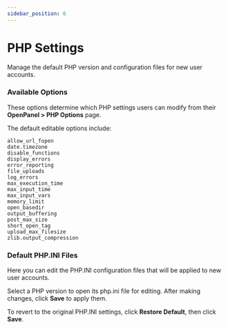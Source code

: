 ```yaml
---
sidebar_position: 6
---
```


# PHP Settings

Manage the default PHP version and configuration files for new user accounts.

### Available Options

These options determine which PHP settings users can modify from their **OpenPanel > PHP Options** page.

The default editable options include:

```
allow_url_fopen
date.timezone
disable_functions
display_errors
error_reporting
file_uploads
log_errors
max_execution_time
max_input_time
max_input_vars
memory_limit
open_basedir
output_buffering
post_max_size
short_open_tag
upload_max_filesize
zlib.output_compression
```

### Default PHP.INI Files

Here you can edit the PHP.INI configuration files that will be applied to new user accounts.

Select a PHP version to open its php.ini file for editing. After making changes, click **Save** to apply them.

To revert to the original PHP.INI settings, click **Restore Default**, then click **Save**.
